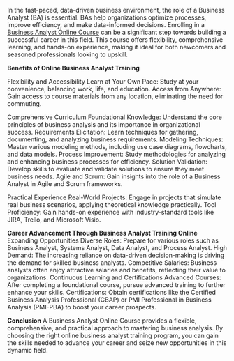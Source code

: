 In the fast-paced, data-driven business environment, the role of a Business Analyst (BA) is essential. BAs help organizations optimize processes, improve efficiency, and make data-informed decisions. Enrolling in a <a href="https://www.h2kinfosys.com/courses/ba-online-training-course-details/">Business Analyst Online Course</a> can be a significant step towards building a successful career in this field. This course offers flexibility, comprehensive learning, and hands-on experience, making it ideal for both newcomers and seasoned professionals looking to upskill.

**Benefits of Online Business Analyst Training**

Flexibility and Accessibility
Learn at Your Own Pace: Study at your convenience, balancing work, life, and education.
Access from Anywhere: Gain access to course materials from any location, eliminating the need for commuting.

Comprehensive Curriculum
Foundational Knowledge: Understand the core principles of business analysis and its importance in organizational success.
Requirements Elicitation: Learn techniques for gathering, documenting, and analyzing business requirements.
Modeling Techniques: Master various modeling methods, including use case diagrams, flowcharts, and data models.
Process Improvement: Study methodologies for analyzing and enhancing business processes for efficiency.
Solution Validation: Develop skills to evaluate and validate solutions to ensure they meet business needs.
Agile and Scrum: Gain insights into the role of a Business Analyst in Agile and Scrum frameworks.

Practical Experience
Real-World Projects: Engage in projects that simulate real business scenarios, applying theoretical knowledge practically.
Tool Proficiency: Gain hands-on experience with industry-standard tools like JIRA, Trello, and Microsoft Visio.

**Career Advancement Through Business Analyst Training Online**
Expanding Opportunities
Diverse Roles: Prepare for various roles such as Business Analyst, Systems Analyst, Data Analyst, and Process Analyst.
High Demand: The increasing reliance on data-driven decision-making is driving the demand for skilled business analysts.
Competitive Salaries: Business analysts often enjoy attractive salaries and benefits, reflecting their value to organizations.
Continuous Learning and Certifications
Advanced Courses: After completing a foundational course, pursue advanced training to further enhance your skills.
Certifications: Obtain certifications like the Certified Business Analysis Professional (CBAP) or PMI Professional in Business Analysis (PMI-PBA) to boost your career prospects.

**Conclusion**
A Business Analyst Online Course provides a flexible, comprehensive, and practical approach to mastering business analysis. By choosing the right online business analyst training program, you can gain the skills needed to advance your career and seize new opportunities in this dynamic field.
